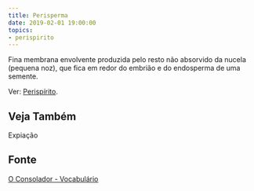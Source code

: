 ```yaml
---
title: Perisperma
date: 2019-02-01 19:00:00
topics:
- perispirito
---
```


Fina membrana envolvente produzida pelo resto não absorvido da nucela (pequena
noz), que fica em redor do embrião e do endosperma de uma semente. 

Ver: [Perispírito](../perispirito).

## Veja Também
Expiação

## Fonte
[O Consolador - Vocabulário](http://www.oconsolador.com.br/linkfixo/vocabulario/principal.html)
